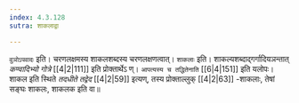 ```yaml
---
index: 4.3.128
sutra: शाकलाद्वा

---
```

   `वुञोऽपवादः` इति। चरणलक्षमस्य शाकलशब्दस्य चरणलक्षणत्वात्। `शाकलाः` इति। शाकल्यशब्दाद्गर्गादियञन्तात् _कण्वादिभ्यो गोत्रे_ [[4|2|111]]  इति प्रोक्तार्थेऽ ण्। `आपत्यस्य च तद्धितेनाति`  [[6|4|151]]  इति यलोपः। शाकल इति स्थिते _तदधीते तद्वेद_ [[4|2|59]]  इत्यण्, तस्य प्रोक्ताल्लुक्  [[4|2|63]]  -शाकलाः, तेषां सङ्घः शाकलः, शाकलक इति वा॥